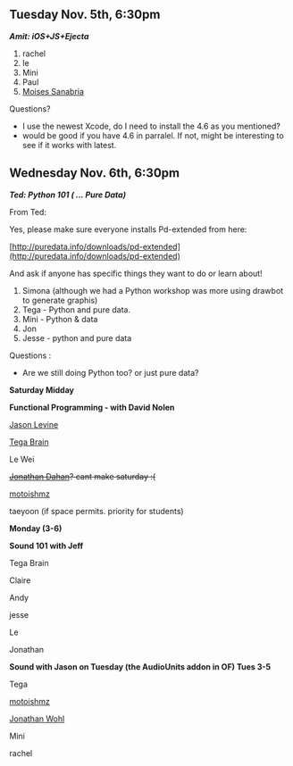 
## Tuesday Nov. 5th, 6:30pm

**_Amit: iOS+JS+Ejecta_**

1.  rachel
2.  le
3.  Mini
4.  Paul
5.  [Moises Sanabria](/ep/profile/v6pSS8EP8fM)

Questions?

*    I use the newest Xcode, do I need to install the 4.6 as you mentioned? 
*   would be good if you have 4.6 in parralel. If not, might be interesting to see if it works with latest. 

## Wednesday Nov. 6th, 6:30pm

**_Ted: Python 101 ( ... Pure Data)_**

From Ted:

Yes, please make sure everyone installs Pd-extended from here:

[<a href='http://puredata.info/downloads/pd-extended'/>http://puredata.info/downloads/pd-extended](http://puredata.info/downloads/pd-extended)</a>

And ask if anyone has specific things they want to do or learn about!

1.  Simona  (although we had a Python workshop was more using drawbot to generate graphis)
2.  Tega - Python and pure data.
3.  Mini - Python & data
4.  Jon
5.  Jesse - python and pure data

Questions :

*   Are we still doing Python too? or just pure data?

**Saturday Midday**

**Functional Programming - with David Nolen**

[Jason Levine](/ep/profile/m5rLOYYylrl)

[Tega Brain](/ep/profile/ppZjvPL5nSC)

Le Wei

<s>[Jonathan Dahan](/ep/profile/uABG7ngMwBe)? cant make saturday :(</s>

[motoishmz](/ep/profile/w4lbIML7ANO)

taeyoon (if space permits. priority for students) 

**Monday (3-6)**

**Sound 101 with Jeff**

Tega Brain

Claire

Andy

jesse

Le

Jonathan

**Sound with Jason on Tuesday (the AudioUnits addon in OF) Tues 3-5**

Tega

[motoishmz](/ep/profile/w4lbIML7ANO)

[Jonathan Wohl](/ep/profile/rdI4x5fVNUz)

Mini

rachel
